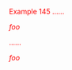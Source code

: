 Example 145
......

<style>p{color:red;}</style>
*foo*

......

<style>p{color:red;}</style>
<p><em>foo</em></p>
